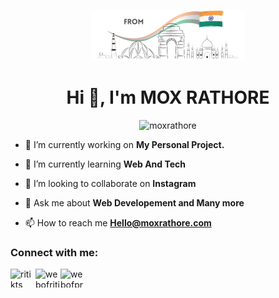 <p align="center">
<a href="#"><img title="FROM INDIA" src="Copy of Untitled.svg"></a>
</p>
<h1 align="center">Hi 👋, I'm MOX RATHORE</h1>
<p align="center"> <img src="https://komarev.com/ghpvc/?username=moxrathore" alt="moxrathore"/></p>


- 🔭 I’m currently working on **My Personal Project.**

- 🌱 I’m currently learning **Web And Tech**

- 👯 I’m looking to collaborate on **Instagram**

- 💬 Ask me about **Web Developement and Many more**

- 📫 How to reach me **Hello@moxrathore.com**

### Connect with me:

<p align="left"> <a href="https://www.twitter.com/moxrathore/" target="blank"><img align="left" src="https://cdn.jsdelivr.net/npm/simple-icons@3.0.1/icons/twitter.svg" alt="ritikts" height="30" width="40" /></a>
<a href="https://instagram.com/mox_rathore" target="blank"><img align="left" src="https://cdn.jsdelivr.net/npm/simple-icons@3.0.1/icons/instagram.svg" alt="webofritik" height="30" width="40" /></a>
<a href="https://www.youtube.com/moxrathore" target="blank"><img align="left" src="https://cdn.jsdelivr.net/npm/simple-icons@3.0.1/icons/youtube.svg" alt="webofprogrammer" height="30" width="40" /></a>
<!---
Moxrathore/Moxrathore is a ✨ special ✨ repository because its `README.md` (this file) appears on your GitHub profile.
You can click the Preview link to take a look at your changes.
--->
